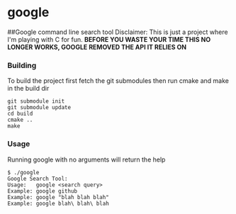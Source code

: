 google
======

##Google command line search tool
Disclaimer: This is just a project where I'm playing with C for fun.
**BEFORE YOU WASTE YOUR TIME THIS NO LONGER WORKS, GOOGLE REMOVED THE API IT RELIES ON**

### Building

To build the project first fetch the git submodules then run cmake and make in the build dir
```
git submodule init
git submodule update
cd build
cmake ..
make
```
### Usage
Running google with no arguments will return the help
```
$ ./google
Google Search Tool:
Usage:   google <search query>
Example: google github
Example: google "blah blah blah"
Example: google blah\ blah\ blah
```
